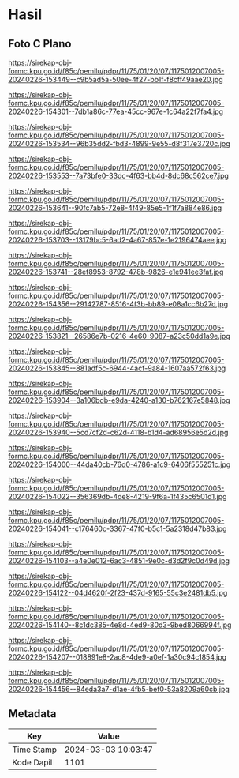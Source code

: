 # Hasil

## Foto C Plano

https://sirekap-obj-formc.kpu.go.id/f85c/pemilu/pdpr/11/75/01/20/07/1175012007005-20240226-153449--c9b5ad5a-50ee-4f27-bb1f-f8cff49aae20.jpg

https://sirekap-obj-formc.kpu.go.id/f85c/pemilu/pdpr/11/75/01/20/07/1175012007005-20240226-154301--7db1a86c-77ea-45cc-967e-1c64a22f7fa4.jpg

https://sirekap-obj-formc.kpu.go.id/f85c/pemilu/pdpr/11/75/01/20/07/1175012007005-20240226-153534--96b35dd2-fbd3-4899-9e55-d8f317e3720c.jpg

https://sirekap-obj-formc.kpu.go.id/f85c/pemilu/pdpr/11/75/01/20/07/1175012007005-20240226-153553--7a73bfe0-33dc-4f63-bb4d-8dc68c562ce7.jpg

https://sirekap-obj-formc.kpu.go.id/f85c/pemilu/pdpr/11/75/01/20/07/1175012007005-20240226-153641--90fc7ab5-72e8-4f49-85e5-1f1f7a884e86.jpg

https://sirekap-obj-formc.kpu.go.id/f85c/pemilu/pdpr/11/75/01/20/07/1175012007005-20240226-153703--13179bc5-6ad2-4a67-857e-1e2196474aee.jpg

https://sirekap-obj-formc.kpu.go.id/f85c/pemilu/pdpr/11/75/01/20/07/1175012007005-20240226-153741--28ef8953-8792-478b-9826-e1e941ee3faf.jpg

https://sirekap-obj-formc.kpu.go.id/f85c/pemilu/pdpr/11/75/01/20/07/1175012007005-20240226-154356--29142787-8516-4f3b-bb89-e08a1cc6b27d.jpg

https://sirekap-obj-formc.kpu.go.id/f85c/pemilu/pdpr/11/75/01/20/07/1175012007005-20240226-153821--26586e7b-0216-4e60-9087-a23c50dd1a9e.jpg

https://sirekap-obj-formc.kpu.go.id/f85c/pemilu/pdpr/11/75/01/20/07/1175012007005-20240226-153845--881adf5c-6944-4acf-9a84-1607aa572f63.jpg

https://sirekap-obj-formc.kpu.go.id/f85c/pemilu/pdpr/11/75/01/20/07/1175012007005-20240226-153904--3a106bdb-e9da-4240-a130-b762167e5848.jpg

https://sirekap-obj-formc.kpu.go.id/f85c/pemilu/pdpr/11/75/01/20/07/1175012007005-20240226-153940--5cd7cf2d-c62d-4118-b1d4-ad68956e5d2d.jpg

https://sirekap-obj-formc.kpu.go.id/f85c/pemilu/pdpr/11/75/01/20/07/1175012007005-20240226-154000--44da40cb-76d0-4786-a1c9-6406f555251c.jpg

https://sirekap-obj-formc.kpu.go.id/f85c/pemilu/pdpr/11/75/01/20/07/1175012007005-20240226-154022--356369db-4de8-4219-9f6a-1f435c6501d1.jpg

https://sirekap-obj-formc.kpu.go.id/f85c/pemilu/pdpr/11/75/01/20/07/1175012007005-20240226-154041--c176460c-3367-47f0-b5c1-5a2318d47b83.jpg

https://sirekap-obj-formc.kpu.go.id/f85c/pemilu/pdpr/11/75/01/20/07/1175012007005-20240226-154103--a4e0e012-6ac3-4851-9e0c-d3d2f9c0d49d.jpg

https://sirekap-obj-formc.kpu.go.id/f85c/pemilu/pdpr/11/75/01/20/07/1175012007005-20240226-154122--04d4620f-2f23-437d-9165-55c3e2481db5.jpg

https://sirekap-obj-formc.kpu.go.id/f85c/pemilu/pdpr/11/75/01/20/07/1175012007005-20240226-154140--8c1dc385-4e8d-4ed9-80d3-9bed8066994f.jpg

https://sirekap-obj-formc.kpu.go.id/f85c/pemilu/pdpr/11/75/01/20/07/1175012007005-20240226-154207--018891e8-2ac8-4de9-a0ef-1a30c94c1854.jpg

https://sirekap-obj-formc.kpu.go.id/f85c/pemilu/pdpr/11/75/01/20/07/1175012007005-20240226-154456--84eda3a7-d1ae-4fb5-bef0-53a8209a60cb.jpg


## Metadata

| Key        | Value               |
| ---------- | ------------------- |
| Time Stamp | 2024-03-03 10:03:47 |
| Kode Dapil | 1101                |



